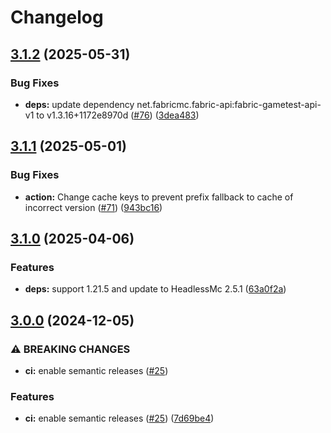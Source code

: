 # Changelog

## [3.1.2](https://github.com/headlesshq/mc-runtime-test/compare/3.1.1...3.1.2) (2025-05-31)


### Bug Fixes

* **deps:** update dependency net.fabricmc.fabric-api:fabric-gametest-api-v1 to v1.3.16+1172e8970d ([#76](https://github.com/headlesshq/mc-runtime-test/issues/76)) ([3dea483](https://github.com/headlesshq/mc-runtime-test/commit/3dea483a2f228cd917d269a0dfcec6b88434cc85))

## [3.1.1](https://github.com/headlesshq/mc-runtime-test/compare/3.1.0...3.1.1) (2025-05-01)


### Bug Fixes

* **action:** Change cache keys to prevent prefix fallback to cache of incorrect version ([#71](https://github.com/headlesshq/mc-runtime-test/issues/71)) ([943bc16](https://github.com/headlesshq/mc-runtime-test/commit/943bc16d5f63fccc659fb01f57615307a58d2065))

## [3.1.0](https://github.com/headlesshq/mc-runtime-test/compare/3.0.0...3.1.0) (2025-04-06)


### Features

* **deps:** support 1.21.5 and update to HeadlessMc 2.5.1 ([63a0f2a](https://github.com/headlesshq/mc-runtime-test/commit/63a0f2a887f3c99d2629c2a7f913d5fe795657ce))

## [3.0.0](https://github.com/headlesshq/mc-runtime-test/compare/2.4.2...3.0.0) (2024-12-05)


### ⚠ BREAKING CHANGES

* **ci:** enable semantic releases ([#25](https://github.com/headlesshq/mc-runtime-test/issues/25))

### Features

* **ci:** enable semantic releases ([#25](https://github.com/headlesshq/mc-runtime-test/issues/25)) ([7d69be4](https://github.com/headlesshq/mc-runtime-test/commit/7d69be4f6a3c0481748551463ff381674be39845))
